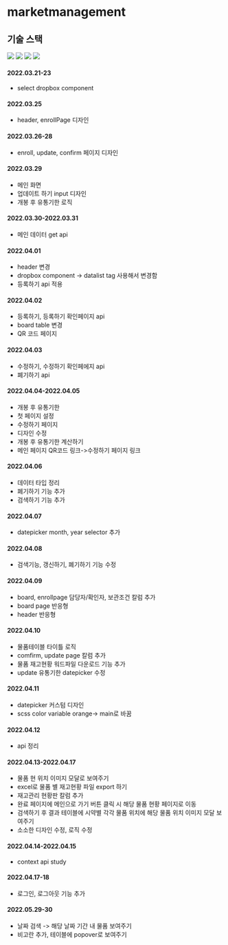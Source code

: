 # marketmanagement

## 기술 스택
<span><img src="https://img.shields.io/badge/HTML-e34f26?style=flat&logo=html5&logoColor=white"/></span>
<span><img src="https://img.shields.io/badge/Typescript-3178C6?style=flat&logo=typescript&logoColor=white"/></span>
<span><img src="https://img.shields.io/badge/React-61dafb?style=flat&logo=react&logoColor=white"/></span>
<span><img src="https://img.shields.io/badge/Sass-cc6699?style=flat&logo=sass&logoColor=white"/></span>
#### 2022.03.21-23
- select dropbox component

#### 2022.03.25
- header, enrollPage 디자인

#### 2022.03.26-28
- enroll, update, confirm 페이지 디자인

#### 2022.03.29
- 메인 화면
- 업데이트 하기 input 디자인
- 개봉 후 유통기한 로직

#### 2022.03.30-2022.03.31
- 메인 데이터 get api

#### 2022.04.01
- header 변경
- dropbox component -> datalist tag 사용해서 변경함
- 등록하기 api 적용

#### 2022.04.02
- 등록하기, 등록하기 확인페이지 api 
- board table 변경
- QR 코드 페이지

#### 2022.04.03
- 수정하기, 수정하기 확인페에지 api
- 폐기하기 api

#### 2022.04.04-2022.04.05
- 개봉 후 유통기한 
- 첫 페이지 설정
- 수정하기 페이지
- 디자인 수정
- 개봉 후 유통기한 계산하기
- 메인 페이지 QR코드 링크->수정하기 페이지 링크

#### 2022.04.06
- 데이터 타입 정리
- 폐기하기 기능 추가
- 검색하기 기능 추가

#### 2022.04.07
- datepicker month, year selector 추가

#### 2022.04.08 
- 검색기능, 갱신하기, 폐기하기 기능 수정

#### 2022.04.09
- board, enrollpage 담당자/확인자, 보관조건 칼럼 추가
- board page 반응형
- header 반응형


#### 2022.04.10
- 물품테이블 타이틀 로직
- comfirm, update page 칼럼 추가
- 물품 재고현황 워드파일 다운로드 기능 추가
- update 유통기한 datepicker 수정

#### 2022.04.11
- datepicker 커스텀 디자인
- scss color variable orange-> main로 바꿈

#### 2022.04.12
- api 정리

#### 2022.04.13-2022.04.17
- 물품 현 위치 이미지 모달로 보여주기
- excel로 물품 별 재고현황 파일 export 하기
- 재고관리 현황판 칼럼 추가
- 완료 페이지에 메인으로 가기 버튼 클릭 시 해당 물품 현황 페이지로 이동
- 검색하기 후 결과 테이블에 시약별 각각 물품 위치에 해당 물품 위치 이미지 모달 보여주기
- 소소한 디자인 수정, 로직 수정

#### 2022.04.14-2022.04.15
- context api study

#### 2022.04.17-18
- 로그인, 로그아웃 기능 추가

#### 2022.05.29-30
- 날짜 검색 -> 해당 날짜 기간 내 물품 보여주기
- 비고란 추가, 테이블에 popover로 보여주기